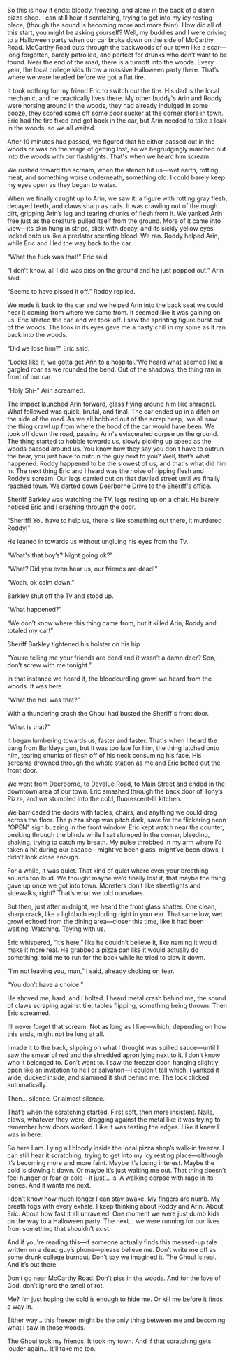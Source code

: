 So this is how it ends: bloody, freezing, and alone in the back of a damn pizza shop. I can still hear it scratching, trying to get into my icy resting place, (though the sound is becoming more and more faint). How did all of this start, you might be asking yourself? Well, my buddies and I were driving to a Halloween party when our car broke down on the side of McCarthy Road. McCarthy Road cuts through the backwoods of our town like a scar—long forgotten, barely patrolled, and perfect for drunks who don’t want to be found. Near the end of the road, there is a turnoff into the woods. Every year, the local college kids throw a massive Halloween party there. That’s where we were headed before we got a flat tire.



It took nothing for my friend Eric to switch out the tire. His dad is the local mechanic, and he practically lives there. My other buddy's Arin and Roddy were horsing around in the woods, they had already indulged in some booze, they scored some off some poor sucker at the corner store in town. Eric had the tire fixed and got back in the car, but Arin needed to take a leak in the woods, so we all waited.



After 10 minutes had passed, we figured that he either passed out in the woods or was on the verge of getting lost, so we begrudgingly marched out into the woods with our flashlights. That's when we heard him scream.



We rushed toward the scream, when the stench hit us—wet earth, rotting meat, and something worse underneath, something old. I could barely keep my eyes open as they began to water. 



When we finally caught up to Arin, we saw it: a figure with rotting gray flesh, decayed teeth, and claws sharp as nails. It was crawling out of the rough dirt, gripping Arin’s leg and tearing chunks of flesh from it. We yanked Arin free just as the creature pulled itself from the ground. More of it came into view—its skin hung in strips, slick with decay, and its sickly yellow eyes locked onto us like a predator scenting blood. We ran. Roddy helped Arin, while Eric and I led the way back to the car.



“What the fuck was that!” Eric said



“I don’t know, all I did was piss on the ground and he just popped out.” Arin said.



“Seems to have pissed it off.” Roddy replied.



We made it back to the car and we helped Arin into the back seat we could hear it coming from where we came from. It seemed like it was gaining on us. Eric started the car, and we took off. I saw the sprinting figure burst out of the woods. The look in its eyes gave me a nasty chill in my spine as it ran back into the woods.



“Did we lose him?” Eric said.

“Looks like it, we gotta get Arin to a hospital.”We heard what seemed like a gargled roar as we rounded the bend. Out of the shadows, the thing ran in front of our car. 



“Holy Shi-” Arin screamed.



The impact launched Arin forward, glass flying around him like shrapnel. What followed was quick, brutal, and final. The car ended up in a ditch on the side of the road. As we all hobbled out of the scrap heap,  we all saw the thing crawl up from where the hood of the car would have been. We took off down the road, passing Arin's eviscerated corpse on the ground. The thing started to hobble towards us, slowly picking up speed as the woods passed around us. You know how they say you don't have to outrun the bear, you just have to outrun the guy next to you? Well, that’s what happened. Roddy happened to be the slowest of us, and that's what did him in. The next thing Eric and I heard was the noise of ripping flesh and Roddy’s scream. Our legs carried out on that deviled street until we finally reached town. We darted down Deerborne Drive to the Sheriff's office. 



Sheriff Barkley was watching the TV, legs resting up on a chair. He barely noticed Eric and I crashing through the door.



“Sheriff! You have to help us, there is like something out there, it murdered Roddy!”



He leaned in towards us without ungluing his eyes from the Tv.



“What's that boy’s? Night going ok?”



“What? Did you even hear us, our friends are dead!”



“Woah, ok calm down.”



Barkley shut off the Tv and stood up.



“What happened?”



“We don’t know where this thing came from, but it killed Arin, Roddy and totaled my car!” 



Sheriff Barkley tightened his holster on his hip 



“You’re telling me your friends are dead and it wasn’t a damn deer? Son, don’t screw with me tonight.”



In that instance we heard it, the bloodcurdling growl we heard from the woods. It was here.



“What the hell was that?”



With a thundering crash the Ghoul had busted the Sheriff's front door.



“What is that?” 



It began lumbering towards us, faster and faster. That's when I heard the bang from Barkleys gun, but it was too late for him, the thing latched onto him, tearing chunks of flesh off of his neck consuming his face. His screams drowned through the whole station as me and Eric bolted out the front door. 



We went from Deerborne, to Devalue Road, to Main Street and ended in the downtown area of our town. Eric smashed through the back door of Tony’s Pizza, and we stumbled into the cold, fluorescent-lit kitchen.

We barricaded the doors with tables, chairs, and anything we could drag across the floor. The pizza shop was pitch dark, save for the flickering neon "OPEN" sign buzzing in the front window. Eric kept watch near the counter, peeking through the blinds while I sat slumped in the corner, bleeding, shaking, trying to catch my breath. My pulse throbbed in my arm where I’d taken a hit during our escape—might’ve been glass, might’ve been claws, I didn’t look close enough.

For a while, it was quiet. That kind of quiet where even your breathing sounds too loud. We thought maybe we’d finally lost it, that maybe the thing gave up once we got into town. Monsters don’t like streetlights and sidewalks, right? That’s what we told ourselves.

But then, just after midnight, we heard the front glass shatter. One clean, sharp crack, like a lightbulb exploding right in your ear. That same low, wet growl echoed from the dining area—closer this time, like it had been waiting. Watching. Toying with us.

Eric whispered, “It’s here,” like he couldn’t believe it, like naming it would make it more real. He grabbed a pizza pan like it would actually do something, told me to run for the back while he tried to slow it down.

“I’m not leaving you, man,” I said, already choking on fear.

“You don’t have a choice.”

He shoved me, hard, and I bolted. I heard metal crash behind me, the sound of claws scraping against tile, tables flipping, something being thrown. Then Eric screamed.

I’ll never forget that scream. Not as long as I live—which, depending on how this ends, might not be long at all.

I made it to the back, slipping on what I thought was spilled sauce—until I saw the smear of red and the shredded apron lying next to it. I don’t know who it belonged to. Don’t want to. I saw the freezer door, hanging slightly open like an invitation to hell or salvation—I couldn’t tell which. I yanked it wide, ducked inside, and slammed it shut behind me. The lock clicked automatically.

Then... silence. Or almost silence.

That’s when the scratching started. First soft, then more insistent. Nails, claws, whatever they were, dragging against the metal like it was trying to remember how doors worked. Like it was testing the edges. Like it knew I was in here.

So here I am. Lying all bloody inside the local pizza shop’s walk-in freezer. I can still hear it scratching, trying to get into my icy resting place—although it’s becoming more and more faint. Maybe it’s losing interest. Maybe the cold is slowing it down. Or maybe it’s just waiting me out. That thing doesn’t feel hunger or fear or cold—it just... is. A walking corpse with rage in its bones. And it wants me next.

I don’t know how much longer I can stay awake. My fingers are numb. My breath fogs with every exhale. I keep thinking about Roddy and Arin. About Eric. About how fast it all unraveled. One moment we were just dumb kids on the way to a Halloween party. The next... we were running for our lives from something that shouldn’t exist.

And if you're reading this—if someone actually finds this messed-up tale written on a dead guy’s phone—please believe me. Don’t write me off as some drunk college burnout. Don’t say we imagined it. The Ghoul is real. And it’s out there.

Don’t go near McCarthy Road. Don’t piss in the woods. And for the love of God, don’t ignore the smell of rot.

Me? I’m just hoping the cold is enough to hide me. Or kill me before it finds a way in.

Either way... this freezer might be the only thing between me and becoming what I saw in those woods.

The Ghoul took my friends. It took my town. And if that scratching gets louder again... it’ll take me too.

